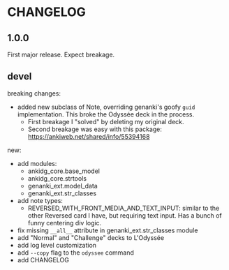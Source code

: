# CHANGELOG

## 1.0.0

First major release. Expect breakage.

## devel

breaking changes:

- added new subclass of Note, overriding genanki's goofy
  `guid` implementation. This broke the Odyssée deck in the
  process.
  - First breakage I "solved" by deleting my original deck.
  - Second breakage was easy with this package:
    <https://ankiweb.net/shared/info/55394168>

new:

- add modules:
  - ankidg_core.base_model
  - ankidg_core.strtools
  - genanki_ext.model_data
  - genanki_ext.str_classes
- add note types:
  - REVERSED_WITH_FRONT_MEDIA_AND_TEXT_INPUT: similar to the
    other Reversed card I have, but requiring text input.
    Has a bunch of funny centering div logic.
- fix missing `__all__` attribute in genanki_ext.str_classes module
- add "Normal" and "Challenge" decks to L'Odyssée
- add log level customization
- add `--copy` flag to the `odyssee` command
- add CHANGELOG
